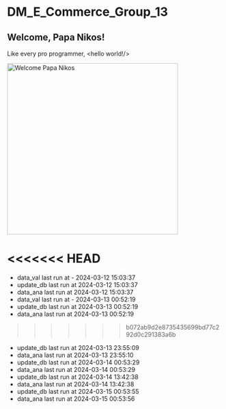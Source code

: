 # DM_E_Commerce_Group_13

## Welcome, Papa Nikos!
Like every pro programmer, <hello world!/>

<img src="https://raw.githubusercontent.com/Anand7Choudhary/blog/master/image/DALL%C2%B7E%202024-02-29%2015.52.25%20-%20Transform%20the%20scene_%20The%20programmer%20is%20now%20depicted%20as%20a%20king%2C%20complete%20with%20a%20regal%20crown%20and%20a%20majestic%20robe%2C%20sitting%20on%20a%20throne%20made%20of%20computer%20p.webp" width="400" alt="Welcome Papa Nikos">

<<<<<<< HEAD
=======
- data_val last run at - 2024-03-12 15:03:37
- update_db last run at 2024-03-12 15:03:37
- data_ana last run at 2024-03-12 15:03:37
- data_val last run at - 2024-03-13 00:52:19
- update_db last run at 2024-03-13 00:52:19
- data_ana last run at 2024-03-13 00:52:19
>>>>>>> b072ab9d2e8735435699bd77c292d0c291383a6b
- update_db last run at 2024-03-13 23:55:09
- data_ana last run at 2024-03-13 23:55:10
- update_db last run at 2024-03-14 00:53:29
- data_ana last run at 2024-03-14 00:53:29
- update_db last run at 2024-03-14 13:42:38
- data_ana last run at 2024-03-14 13:42:38
- update_db last run at 2024-03-15 00:53:55
- data_ana last run at 2024-03-15 00:53:56
